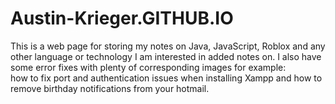 # Austin-Krieger.GITHUB.IO
This is a web page for storing my notes on Java, JavaScript, Roblox and any other language or technology 
I am interested in added notes on. I also have some error fixes with plenty of corresponding images for example:  
how to fix port and authentication issues when installing Xampp and how to remove birthday notifications from your hotmail.
